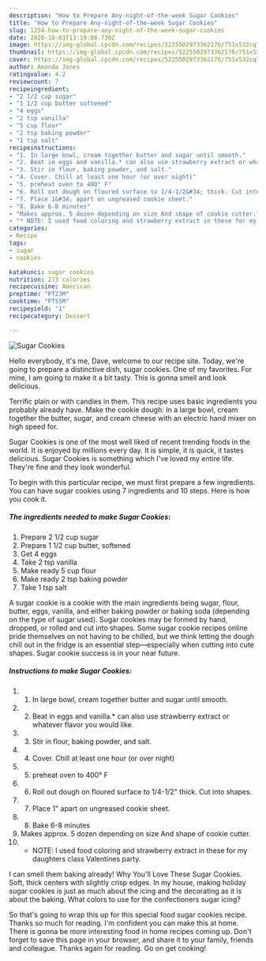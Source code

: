 ```yaml
---
description: "How to Prepare Any-night-of-the-week Sugar Cookies"
title: "How to Prepare Any-night-of-the-week Sugar Cookies"
slug: 1254-how-to-prepare-any-night-of-the-week-sugar-cookies
date: 2020-10-03T13:19:08.730Z
image: https://img-global.cpcdn.com/recipes/5225502973362176/751x532cq70/sugar-cookies-recipe-main-photo.jpg
thumbnail: https://img-global.cpcdn.com/recipes/5225502973362176/751x532cq70/sugar-cookies-recipe-main-photo.jpg
cover: https://img-global.cpcdn.com/recipes/5225502973362176/751x532cq70/sugar-cookies-recipe-main-photo.jpg
author: Amanda Jones
ratingvalue: 4.2
reviewcount: 7
recipeingredient:
- "2 1/2 cup sugar"
- "1 1/2 cup butter softened"
- "4 eggs"
- "2 tsp vanilla"
- "5 cup flour"
- "2 tsp baking powder"
- "1 tsp salt"
recipeinstructions:
- "1. In large bowl, cream together butter and sugar until smooth."
- "2. Beat in eggs and vanilla.* can also use strawberry extract or whatever flavor you would like."
- "3. Stir in flour, baking powder, and salt."
- "4. Cover. Chill at least one hour (or over night)"
- "5. preheat oven to 400° F"
- "6. Roll out dough on floured surface to 1/4-1/2&#34; thick. Cut into shapes."
- "7. Place 1&#34; apart on ungreased cookie sheet."
- "8. Bake 6-8 minutes"
- "Makes approx. 5 dozen depending on size And shape of cookie cutter."
- "* NOTE: I used food coloring and strawberry extract in these for my daughters class Valentines party."
categories:
- Recipe
tags:
- sugar
- cookies

katakunci: sugar cookies 
nutrition: 273 calories
recipecuisine: American
preptime: "PT23M"
cooktime: "PT55M"
recipeyield: "1"
recipecategory: Dessert

---
```



![Sugar Cookies](https://img-global.cpcdn.com/recipes/5225502973362176/751x532cq70/sugar-cookies-recipe-main-photo.jpg)

Hello everybody, it's me, Dave, welcome to our recipe site. Today, we're going to prepare a distinctive dish, sugar cookies. One of my favorites. For mine, I am going to make it a bit tasty. This is gonna smell and look delicious.

Terrific plain or with candies in them. This recipe uses basic ingredients you probably already have. Make the cookie dough: In a large bowl, cream together the butter, sugar, and cream cheese with an electric hand mixer on high speed for.

Sugar Cookies is one of the most well liked of recent trending foods in the world. It is enjoyed by millions every day. It is simple, it is quick, it tastes delicious. Sugar Cookies is something which I've loved my entire life. They're fine and they look wonderful.


To begin with this particular recipe, we must first prepare a few ingredients. You can have sugar cookies using 7 ingredients and 10 steps. Here is how you cook it.

<!--inarticleads1-->

##### The ingredients needed to make Sugar Cookies:

1. Prepare 2 1/2 cup sugar
1. Prepare 1 1/2 cup butter, softened
1. Get 4 eggs
1. Take 2 tsp vanilla
1. Make ready 5 cup flour
1. Make ready 2 tsp baking powder
1. Take 1 tsp salt


A sugar cookie is a cookie with the main ingredients being sugar, flour, butter, eggs, vanilla, and either baking powder or baking soda (depending on the type of sugar used). Sugar cookies may be formed by hand, dropped, or rolled and cut into shapes. Some sugar cookie recipes online pride themselves on not having to be chilled, but we think letting the dough chill out in the fridge is an essential step—especially when cutting into cute shapes. Sugar cookie success is in your near future. 

<!--inarticleads2-->

##### Instructions to make Sugar Cookies:

1. 1. In large bowl, cream together butter and sugar until smooth.
1. 2. Beat in eggs and vanilla.* can also use strawberry extract or whatever flavor you would like.
1. 3. Stir in flour, baking powder, and salt.
1. 4. Cover. Chill at least one hour (or over night)
1. 5. preheat oven to 400° F
1. 6. Roll out dough on floured surface to 1/4-1/2&#34; thick. Cut into shapes.
1. 7. Place 1&#34; apart on ungreased cookie sheet.
1. 8. Bake 6-8 minutes
1. Makes approx. 5 dozen depending on size And shape of cookie cutter.
1. * NOTE: I used food coloring and strawberry extract in these for my daughters class Valentines party.


I can smell them baking already! Why You&#39;ll Love These Sugar Cookies. Soft, thick centers with slightly crisp edges. In my house, making holiday sugar cookies is just as much about the icing and the decorating as it is about the baking. What colors to use for the confectioners sugar icing? 

So that's going to wrap this up for this special food sugar cookies recipe. Thanks so much for reading. I'm confident you can make this at home. There is gonna be more interesting food in home recipes coming up. Don't forget to save this page in your browser, and share it to your family, friends and colleague. Thanks again for reading. Go on get cooking!
